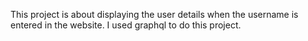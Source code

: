 This project is about displaying the user details when the username is entered in the website.
I used graphql to do this project.
